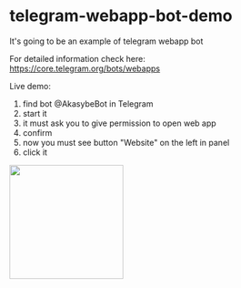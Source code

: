 # telegram-webapp-bot-demo

It's going to be an example of telegram webapp bot

For detailed information check here: https://core.telegram.org/bots/webapps

Live demo: 

1. find bot @AkasybeBot in Telegram
2. start it
3. it must ask you to give permission to open web app
4. confirm
5. now you must see button "Website" on the left in panel
6. click it

<img src="https://user-images.githubusercontent.com/8545313/165752189-7ce5f866-dfdf-4a94-8dc8-7f93cc6d6cab.PNG" width="200" />
